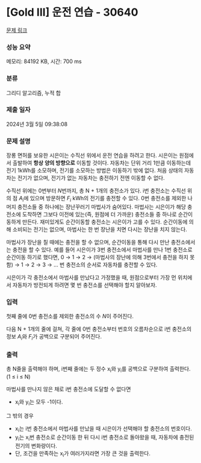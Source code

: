 # [Gold III] 운전 연습 - 30640 

[문제 링크](https://www.acmicpc.net/problem/30640) 

### 성능 요약

메모리: 84192 KB, 시간: 700 ms

### 분류

그리디 알고리즘, 누적 합

### 제출 일자

2024년 3월 5일 09:38:08

### 문제 설명

<p>장롱 면허를 보유한 시은이는 수직선 위에서 운전 연습을 하려고 한다. 시은이는 원점에서 출발하여 <strong>항상</strong> <strong>양의 방향으로</strong> 이동할 것이다. 자동차는 단위 거리 1만큼 이동하는데 전기 1kWh를 소모하며, 전기를 소모하는 방법은 이동하기 밖에 없다. 처음 상태의 자동차는 전기가 없으며, 전기가 없는 자동차는 충전하기 전엔 이동할 수 없다.</p>

<p>수직선 위에는 0번부터 <em>N</em>번까지, 총 N + 1개의 충전소가 있다. i번 충전소는 수직선 위의 점 <em>A<sub>i</sub></em>에 있으며 방문하면 <em>F<sub>i</sub></em> kWh의 전기를 충전할 수 있다. 0번 충전소를 제외한 나머지 충전소들 중 하나에는 장난꾸러기 마법사가 숨어있다. 마법사는 시은이가 해당 충전소에 도착하면 그보다 이전에 있는(즉, 원점에 더 가까운) 충전소들 중 하나로 순간이동하게 만든다. 재미있게도 순간이동할 충전소는 시은이가 고를 수 있다. 순간이동에 의해 소비되는 전기는 없으며, 마법사는 한 번 장난을 치면 다시는 장난을 치지 않는다.</p>

<p>마법사가 장난을 칠 때에는 충전을 할 수 없으며, 순간이동을 통해 다시 만난 충전소에서는 충전을 할 수 있다. 예를 들어 시은이가 3번 충전소에서 마법사를 만나 1번 충전소로 순간이동 하기로 했다면, 0 → 1 → 2 → (마법사의 장난에 의해 3번에서 충전을 하지 못함) → 1 → 2 → 3 → … 번 충전소의 순서로 자동차를 충전할 수 있다.</p>

<p>시은이가 각 충전소에서 마법사를 만났다고 가정했을 때, 원점으로부터 가장 먼 위치에서 자동차가 방전되게 하려면 몇 번 충전소를 선택해야 할지 알아보자.</p>

### 입력 

 <p>첫째 줄에 0번 충전소를 제외한 충전소의 수 <em>N</em>이 주어진다.</p>

<p>다음 N + 1개의 줄에 걸쳐, 각 줄에 0번 충전소부터 번호의 오름차순으로 i번 충전소의 정보 <em>A<sub>i</sub></em>와 <em>F<sub>i</sub></em>가 공백으로 구분되어 주어진다.</p>

### 출력 

 <p>총 N줄을 출력해야 하며, i번째 줄에는 두 정수 x<sub>i</sub>와 y<sub>i</sub>를 공백으로 구분하여 출력한다. (1 ≤ i ≤ N) </p>

<p>마법사를 만나지 않은 채로 i번 충전소에 도달할 수 없다면</p>

<ul>
	<li>x<sub>i</sub>와 y<sub>i</sub>는 모두 -1이다.</li>
</ul>

<p>그 밖의 경우</p>

<ul>
	<li>x<sub>i</sub>는 i번 충전소에서 마법사를 만났을 때 시은이가 선택해야 할 충전소의 번호이다.</li>
	<li>y<sub>i</sub>는 x<sub>i</sub>번 충전소로 순간이동 한 뒤 다시 i번 충전소로 돌아왔을 때, 자동차에 충전된 전기의 변화량이다.</li>
	<li>단, 조건을 만족하는 x<sub>i</sub>가 여러가지라면 가장 큰 것을 출력한다.</li>
</ul>

